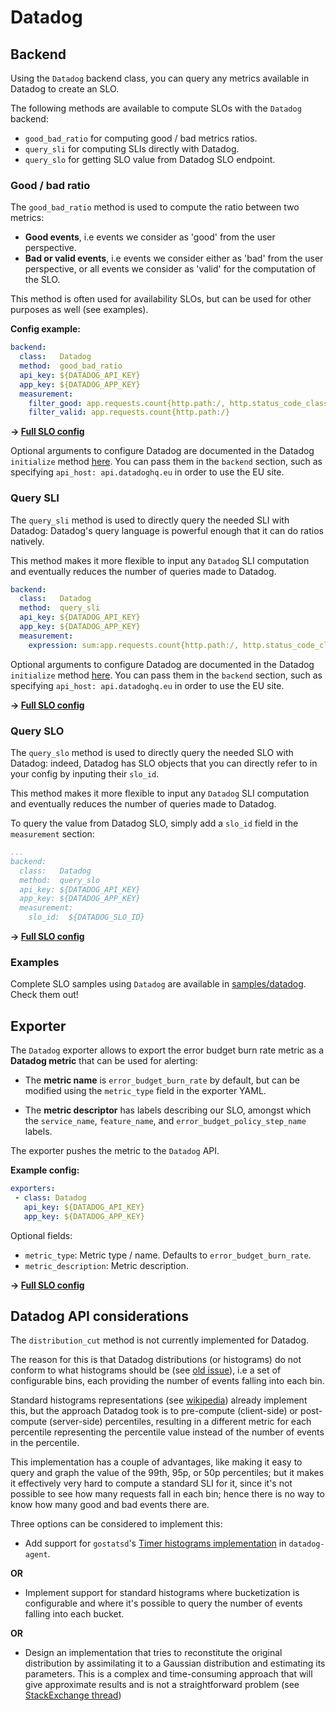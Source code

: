 # Datadog

## Backend

Using the `Datadog` backend class, you can query any metrics available in
Datadog to create an SLO.

The following methods are available to compute SLOs with the `Datadog`
backend:

* `good_bad_ratio` for computing good / bad metrics ratios.
* `query_sli` for computing SLIs directly with Datadog.
* `query_slo` for getting SLO value from Datadog SLO endpoint.

### Good / bad ratio

The `good_bad_ratio` method is used to compute the ratio between two metrics:

- **Good events**, i.e events we consider as 'good' from the user perspective.
- **Bad or valid events**, i.e events we consider either as 'bad' from the user
perspective, or all events we consider as 'valid' for the computation of the
SLO.

This method is often used for availability SLOs, but can be used for other
purposes as well (see examples).

**Config example:**

```yaml
backend:
  class:   Datadog
  method:  good_bad_ratio
  api_key: ${DATADOG_API_KEY}
  app_key: ${DATADOG_APP_KEY}
  measurement:
    filter_good: app.requests.count{http.path:/, http.status_code_class:2xx}
    filter_valid: app.requests.count{http.path:/}
```
**&rightarrow; [Full SLO config](../../samples/datadog/slo_dd_app_availability_ratio.yaml)**

Optional arguments to configure Datadog are documented in the Datadog
`initialize` method [here](https://github.com/DataDog/datadogpy/blob/058114cc3d65483466684c96a5c23e36c3aa052e/datadog/__init__.py#L33).
You can pass them in the `backend` section, such as specifying
`api_host: api.datadoghq.eu` in order to use the EU site.

### Query SLI

The `query_sli` method is used to directly query the needed SLI with Datadog:
Datadog's query language is powerful enough that it can do ratios natively.

This method makes it more flexible to input any `Datadog` SLI computation and
eventually reduces the number of queries made to Datadog.

```yaml
backend:
  class:   Datadog
  method:  query_sli
  api_key: ${DATADOG_API_KEY}
  app_key: ${DATADOG_APP_KEY}
  measurement:
    expression: sum:app.requests.count{http.path:/, http.status_code_class:2xx} / sum:app.requests.count{http.path:/}
```

Optional arguments to configure Datadog are documented in the Datadog
`initialize` method [here](https://github.com/DataDog/datadogpy/blob/058114cc3d65483466684c96a5c23e36c3aa052e/datadog/__init__.py#L33).
You can pass them in the `backend` section, such as specifying
`api_host: api.datadoghq.eu` in order to use the EU site.

**&rightarrow; [Full SLO config](../../samples/datadog/slo_dd_app_availability_query_sli.yaml)**

### Query SLO

The `query_slo` method is used to directly query the needed SLO with Datadog:
indeed, Datadog has SLO objects that you can directly refer to in your config by inputing their `slo_id`.

This method makes it more flexible to input any `Datadog` SLI computation and
eventually reduces the number of queries made to Datadog.

To query the value from Datadog SLO, simply add a `slo_id` field in the
`measurement` section:

```yaml
...
backend:
  class:   Datadog
  method:  query_slo
  api_key: ${DATADOG_API_KEY}
  app_key: ${DATADOG_APP_KEY}
  measurement:
    slo_id:  ${DATADOG_SLO_ID}
```

**&rightarrow; [Full SLO config](../../samples/datadog/slo_dd_app_availability_query_slo.yaml)**

### Examples

Complete SLO samples using `Datadog` are available in
[samples/datadog](../../samples/datadog). Check them out!

## Exporter

The `Datadog` exporter allows to export the error budget burn rate metric as
a **Datadog metric** that can be used for alerting:

 * The **metric name** is `error_budget_burn_rate` by default, but can be
 modified using the `metric_type` field in the exporter YAML.

 * The **metric descriptor** has labels describing our SLO, amongst which the
 `service_name`, `feature_name`, and `error_budget_policy_step_name` labels.

The exporter pushes the metric to the `Datadog` API.

**Example config:**

```yaml
exporters:
 - class: Datadog
   api_key: ${DATADOG_API_KEY}
   app_key: ${DATADOG_APP_KEY}
```

Optional fields:
  * `metric_type`: Metric type / name. Defaults to `error_budget_burn_rate`.
  * `metric_description`: Metric description.

**&rightarrow; [Full SLO config](../../samples/datadog/slo_dd_app_availability_ratio.yaml)**


## Datadog API considerations

The `distribution_cut` method is not currently implemented for Datadog.

The reason for this is that Datadog distributions (or histograms) do not conform
to what histograms should be (see [old issue](https://github.com/DataDog/dd-agent/issues/349)),
i.e a set of configurable bins, each providing the number of events falling into
each bin.

Standard histograms representations (see [wikipedia](https://en.wikipedia.org/wiki/Histogram))
already implement this, but the approach Datadog took is to pre-compute
(client-side) or post-compute (server-side) percentiles, resulting in a
different metric for each percentile representing the percentile value instead
of the number of events in the percentile.

This implementation has a couple of advantages, like making it easy to query and
graph the value of the 99th, 95p, or 50p percentiles; but it makes it
effectively very hard to compute a standard SLI for it, since it's not possible
to see how many requests fall in each bin; hence there is no way to know how
many good and bad events there are.

Three options can be considered to implement this:

* Add support for `gostatsd`'s [Timer histograms implementation](https://github.com/atlassian/gostatsd#timer-histograms-experimental-feature)
in `datadog-agent`.

**OR**

* Implement support for standard histograms where bucketization is configurable
and where it's possible to query the number of events falling into each bucket.

**OR**

* Design an implementation that tries to reconstitute the original distribution
by assimilating it to a Gaussian distribution and estimating its parameters.
This is a complex and time-consuming approach that will give approximate results
and is not a straightforward problem (see [StackExchange thread](https://stats.stackexchange.com/questions/6022/estimating-a-distribution-based-on-three-percentiles))
